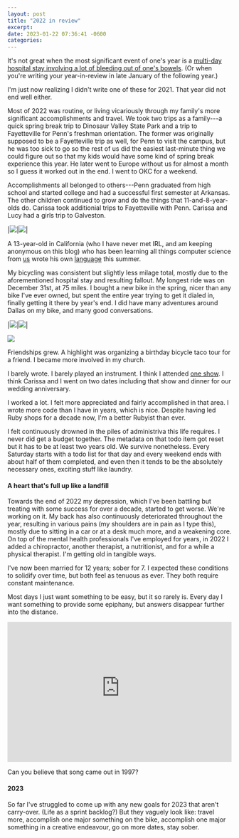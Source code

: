 ```yaml
---
layout: post
title: "2022 in review"
excerpt:
date: 2023-01-22 07:36:41 -0600
categories:
---
```


It's not great when the most significant event of one's year is a [multi-day hospital stay involving a lot of bleeding out of one's bowels]({{site.url}}/2022/05/08/the-hospital/). (Or when you're writing your year-in-review in late January of the following year.)

I'm just now realizing I didn't write one of these for 2021. That year did not end well either.

Most of 2022 was routine, or living vicariously through my family's more significant accomplishments and travel. We took two trips as a family---a quick spring break trip to Dinosaur Valley State Park and a trip to Fayetteville for Penn's freshman orientation. The former was originally supposed to be a Fayetteville trip as well, for Penn to visit the campus, but he was too sick to go so the rest of us did the easiest last-minute thing we could figure out so that my kids would have some kind of spring break experience this year. He later went to Europe without us for almost a month so I guess it worked out in the end. I went to OKC for a weekend.

Accomplishments all belonged to others---Penn graduated from high school and started college and had a successful first semester at Arkansas. The other children continued to grow and do the things that 11-and-8-year-olds do. Carissa took additionial trips to Fayetteville with Penn. Carissa and Lucy had a girls trip to Galveston.

|[![]({{site.url}}/assets/2023/01/penn_grad2.jpeg)]({{site.url}}/assets/2023/01/penn_grad2.jpeg)|[![]({{site.url}}/assets/2023/01/penn_grad1.jpeg)]({{site.url}}/assets/2023/01/penn_grad1.jpeg)|

A 13-year-old in California (who I have never met IRL, and am keeping anonymous on this blog) who has been learning all things computer science from [us](https://minecraftu.org/) wrote his own [language](https://github.com/MinecraftU/2022-computer-adventures-pringlelang) this summer.

My bicycling was consistent but slightly less milage total, mostly due to the aforementioned hospital stay and resulting fallout. My longest ride was on December 31st, at 75 miles. I bought a new bike in the spring, nicer than any bike I've ever owned, but spent the entire year trying to get it dialed in, finally getting it there by year's end. I did have many adventures around Dallas on my bike, and many good conversations.

|[![]({{site.url}}/assets/2023/01/strava5601118177420965774_smaller.jpg)]({{site.url}}/assets/2023/01/strava5601118177420965774_smaller.jpg)|[![]({{site.url}}/assets/2023/01/original_32ddd2b9-e6c0-4988-981d-88b153d90e7f_PXL_20220820_143542056_smaller.jpg)]({{site.url}}/assets/2023/01/original_32ddd2b9-e6c0-4988-981d-88b153d90e7f_PXL_20220820_143542056_smaller.jpg)|

![]({{site.url}}/assets/2023/01/Milage_vs_Year.png)

Friendships grew. A highlight was organizing a birthday bicycle taco tour for a friend. I became more involved in my church.

I barely wrote. I barely played an instrument. I think I attended [one show](https://daniel.industries/2022/04/11/a-break-in-the-battle/). I think Carissa and I went on two dates including that show and dinner for our wedding anniversary.

I worked a lot. I felt more appreciated and fairly accomplished in that area. I wrote more code than I have in years, which is nice. Despite having led Ruby shops for a decade now, I'm a better Rubyist than ever.

I felt continuously drowned in the piles of administriva this life requires. I never did get a budget together. The metadata on that todo item got reset but it has to be at least two years old. We survive nonetheless. Every Saturday starts with a todo list for that day and every weekend ends with about half of them completed, and even then it tends to be the absolutely necessary ones, exciting stuff like laundry.

#### A heart that's full up like a landfill

Towards the end of 2022 my depression, which I've been battling but treating with some success for over a decade, started to get worse. We're working on it. My back has also continuously deteriorated throughout the year, resulting in various pains (my shoulders are in pain as I type this), mostly due to sitting in a car or at a desk much more, and a weakening core. On top of the mental health professionals I've employed for years, in 2022 I added a chiropractor, another therapist, a nutritionist, and for a while a physical therapist. I'm getting old in tangible ways.

I've now been married for 12 years; sober for 7. I expected these conditions to solidify over time, but both feel as tenuous as ever. They both require constant maintenance.

Most days I just want something to be easy, but it so rarely is. Every day I want something to provide some epiphany, but answers disappear further into the distance.

<iframe width="100%" height="315" src="https://www.youtube-nocookie.com/embed/qNWE_2avJT0" title="YouTube video player" frameborder="0" allow="accelerometer; autoplay; clipboard-write; encrypted-media; gyroscope; picture-in-picture; web-share" allowfullscreen></iframe>

Can you believe that song came out in 1997?

#### 2023

So far I've struggled to come up with any new goals for 2023 that aren't carry-over. (Life as a sprint backlog?) But they vaguely look like: travel more, accomplish one major something on the bike, accomplish one major something in a creative endeavour, go on more dates, stay sober.
